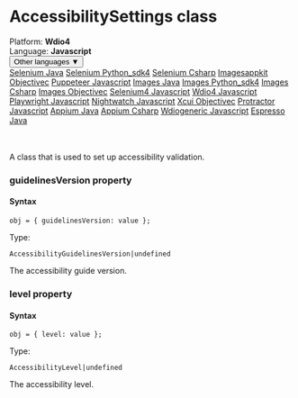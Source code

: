 # AccessibilitySettings class
<div class='platform-bar-container-div'><div class='platform-bar-div'>Platform:  <b> Wdio4</b>
</div><div class='platform-bar-div'>Language: <b>Javascript</b></div><div class='dropdown-button-container-div'><button class='sdk-language-dropdown-button'>Other languages ▼</button><div class='dropdown-content'>
<a href='../../selenium/java/accessibilitysettings'>Selenium Java</a>
<a href='../../selenium/python_sdk4/accessibilitysettings'>Selenium Python_sdk4</a>
<a href='../../selenium/csharp/accessibilitysettings'>Selenium Csharp</a>
<a href='../../imagesappkit/objectivec/accessibilitysettings'>Imagesappkit Objectivec</a>
<a href='../../puppeteer/javascript/accessibilitysettings'>Puppeteer Javascript</a>
<a href='../../images/java/accessibilitysettings'>Images Java</a>
<a href='../../images/python_sdk4/accessibilitysettings'>Images Python_sdk4</a>
<a href='../../images/csharp/accessibilitysettings'>Images Csharp</a>
<a href='../../images/objectivec/accessibilitysettings'>Images Objectivec</a>
<a href='../../selenium4/javascript/accessibilitysettings'>Selenium4 Javascript</a>
<a href='../../wdio4/javascript/accessibilitysettings'>Wdio4 Javascript</a>
<a href='../../playwright/javascript/accessibilitysettings'>Playwright Javascript</a>
<a href='../../nightwatch/javascript/accessibilitysettings'>Nightwatch Javascript</a>
<a href='../../xcui/objectivec/accessibilitysettings'>Xcui Objectivec</a>
<a href='../../protractor/javascript/accessibilitysettings'>Protractor Javascript</a>
<a href='../../appium/java/accessibilitysettings'>Appium Java</a>
<a href='../../appium/csharp/accessibilitysettings'>Appium Csharp</a>
<a href='../../wdiogeneric/javascript/accessibilitysettings'>Wdiogeneric Javascript</a>
<a href='../../espresso/java/accessibilitysettings'>Espresso Java</a>
</div></div><br /><br /></div>




A class that is used to set up accessibility validation.


### guidelinesVersion property
#### Syntax


    obj = { guidelinesVersion: value };
    

Type: 

    AccessibilityGuidelinesVersion|undefined

The accessibility guide version.

### level property
#### Syntax


    obj = { level: value };
    

Type: 

    AccessibilityLevel|undefined

The accessibility level.
